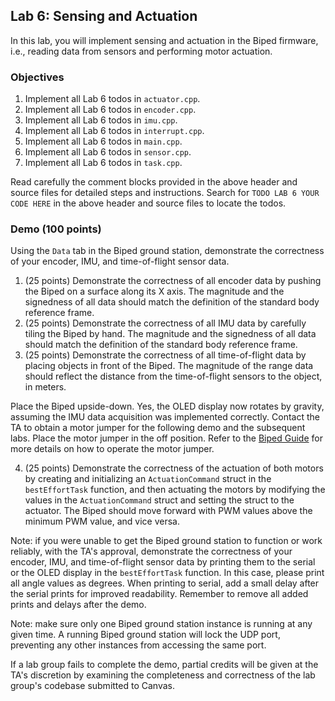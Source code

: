 ## Lab 6: Sensing and Actuation

In this lab, you will implement sensing and actuation in the Biped firmware, i.e., reading data from sensors and performing motor actuation.

### Objectives

1. Implement all Lab 6 todos in `actuator.cpp`.
2. Implement all Lab 6 todos in `encoder.cpp`.
3. Implement all Lab 6 todos in `imu.cpp`.
4. Implement all Lab 6 todos in `interrupt.cpp`.
5. Implement all Lab 6 todos in `main.cpp`.
6. Implement all Lab 6 todos in `sensor.cpp`.
7. Implement all Lab 6 todos in `task.cpp`.

Read carefully the comment blocks provided in the above header and source files for detailed steps and instructions. Search for `TODO LAB 6 YOUR CODE HERE` in the above header and source files to locate the todos.

### Demo (100 points)

Using the `Data` tab in the Biped ground station, demonstrate the correctness of your encoder, IMU, and time-of-flight sensor data.

1. (25 points) Demonstrate the correctness of all encoder data by pushing the Biped on a surface along its X axis. The magnitude and the signedness of all data should match the definition of the standard body reference frame.
2. (25 points) Demonstrate the correctness of all IMU data by carefully tiling the Biped by hand. The magnitude and the signedness of all data should match the definition of the standard body reference frame.
3. (25 points) Demonstrate the correctness of all time-of-flight data by placing objects in front of the Biped. The magnitude of the range data should reflect the distance from the time-of-flight sensors to the object, in meters.

Place the Biped upside-down. Yes, the OLED display now rotates by gravity, assuming the IMU data acquisition was implemented correctly. Contact the TA to obtain a motor jumper for the following demo and the subsequent labs. Place the motor jumper in the off position. Refer to the [Biped Guide](../general/biped.md#buttons-and-switches) for more details on how to operate the motor jumper.

4. (25 points) Demonstrate the correctness of the actuation of both motors by creating and initializing an `ActuationCommand` struct in the `bestEffortTask` function, and then actuating the motors by modifying the values in the `ActuationCommand` struct and setting the struct to the actuator. The Biped should move forward with PWM values above the minimum PWM value, and vice versa.

Note: if you were unable to get the Biped ground station to function or work reliably, with the TA's approval, demonstrate the correctness of your encoder, IMU, and time-of-flight sensor data by printing them to the serial or the OLED display in the `bestEffortTask` function. In this case, please print all angle values as degrees. When printing to serial, add a small delay after the serial prints for improved readability. Remember to remove all added prints and delays after the demo.

Note: make sure only one Biped ground station instance is running at any given time. A running Biped ground station will lock the UDP port, preventing any other instances from accessing the same port.

If a lab group fails to complete the demo, partial credits will be given at the TA's discretion by examining the completeness and correctness of the lab group's codebase submitted to Canvas.
